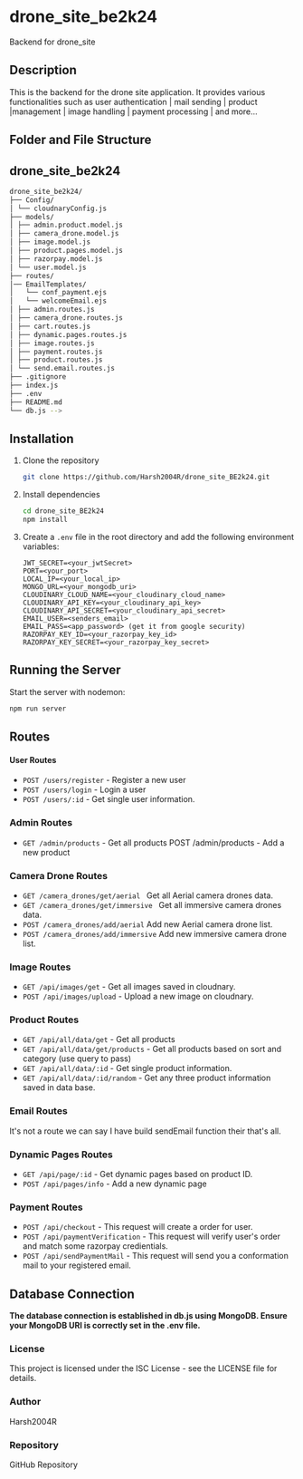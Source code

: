 <!-- # drone_site_BE2k24
Building this repo as a backend of my drone_site. -->
# drone_site_be2k24

Backend for drone_site

## Description

This is the backend for the drone site application. It provides various functionalities such as user authentication | mail sending | product |management | image handling | payment processing | and more...

## Folder and File Structure

##  drone_site_be2k24

```sh
drone_site_be2k24/
├── Config/
│ └── cloudnaryConfig.js
├── models/
│ ├── admin.product.model.js
│ ├── camera_drone.model.js
│ ├── image.model.js
│ ├── product.pages.model.js
│ ├── razorpay.model.js
│ └── user.model.js
├── routes/
│── EmailTemplates/
│   └── conf_payment.ejs 
│   └── welcomeEmail.ejs
│ ├── admin.routes.js
│ ├── camera_drone.routes.js
│ ├── cart.routes.js
│ ├── dynamic.pages.routes.js
│ ├── image.routes.js
│ ├── payment.routes.js
│ ├── product.routes.js
│ └── send.email.routes.js
├── .gitignore
├── index.js
├── .env
├── README.md
└── db.js -->
```
## Installation

1. Clone the repository
    ```sh
    git clone https://github.com/Harsh2004R/drone_site_BE2k24.git
    ```
2. Install dependencies
    ```sh
    cd drone_site_BE2k24
    npm install
    ```
3. Create a `.env` file in the root directory and add the following environment variables:
    ```
    JWT_SECRET=<your_jwtSecret>
    PORT=<your_port>
    LOCAL_IP=<your_local_ip>
    MONGO_URL=<your_mongodb_uri>
    CLOUDINARY_CLOUD_NAME=<your_cloudinary_cloud_name>
    CLOUDINARY_API_KEY=<your_cloudinary_api_key>
    CLOUDINARY_API_SECRET=<your_cloudinary_api_secret>
    EMAIL_USER=<senders_email>
    EMAIL_PASS=<app_password> (get it from google security)
    RAZORPAY_KEY_ID=<your_razorpay_key_id>
    RAZORPAY_KEY_SECRET=<your_razorpay_key_secret>
    ```

## Running the Server

Start the server with nodemon:
```sh
npm run server 
```

## Routes
#### User Routes
- `POST /users/register` - Register a new user
- `POST /users/login` - Login a user
- `POST /users/:id` - Get single user information.
### Admin Routes
- `GET /admin/products` - Get all products
POST /admin/products - Add a new product
### Camera Drone Routes
- `GET /camera_drones/get/aerial ` Get all Aerial camera drones data.
- `GET /camera_drones/get/immersive ` Get all immersive camera drones data.
- `POST /camera_drones/add/aerial` Add new Aerial camera drone list.
- `POST /camera_drones/add/immersive` Add new immersive camera drone list.
### Image Routes
- `GET /api/images/get` - Get all images saved in cloudnary.
- `POST /api/images/upload` - Upload a new image on cloudnary.
### Product Routes
- `GET /api/all/data/get` - Get all products
- `GET /api/all/data/get/products` - Get all products based on sort and category (use query to pass)
- `GET /api/all/data/:id` - Get single product information.
- `GET /api/all/data/:id/random` - Get any three product information saved in data base.
### Email Routes
It's not a route we can say I have build sendEmail function their that's all.
### Dynamic Pages Routes
- `GET /api/page/:id` - Get dynamic pages based on product ID.
- `POST /api/pages/info` - Add a new dynamic page
### Payment Routes
-  `POST /api/checkout` - This request will create a order for user.
-  `POST /api/paymentVerification` - This request will verify user's order and match some razorpay credientials.
-  `POST /api/sendPaymentMail` - This request will send you a conformation mail to your registered email.
## Database Connection
**The database connection is established in db.js using MongoDB. Ensure your MongoDB URI is correctly set in the .env file.**

### License
  This project is licensed under the ISC License - see the LICENSE file for details.

### Author
Harsh2004R

### Repository
GitHub Repository
